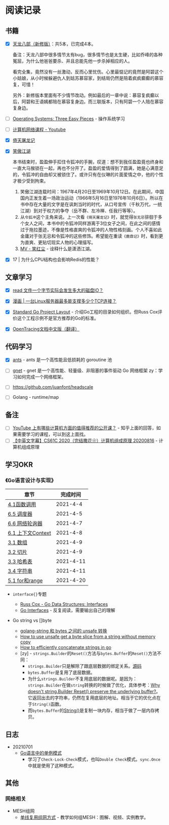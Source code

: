 # 阅读记录

## 书籍

- [x] [天龙八部（新修版）](https://book.douban.com/subject/26322283/)：共5本，已完成4本。

  备注：天龙八部中很多情节太有bug，很多情节也是太生硬，比如乔峰的各种冤屈，为什么他爸爸要杀、并且总能先他一步杀掉相应的人。
  
  看完全集，竟然没有一丝激动，反而心里忧伤。心里最惦记的竟然是阿碧这个小姑娘，从小时候躲避仇人到姑苏慕容家，到结局仍然是陪着疯疯癫癫的慕容复，可惜！
  
  另外：新修版本里面有不少情节改动。例如最后的一章中说：慕容复疯癫以后，阿碧和王语嫣都陪在慕容复身边。而三联版本，只有阿碧一个人陪在慕容复身边。

- [ ] [Operating Systems: Three Easy Pieces](https://pages.cs.wisc.edu/~remzi/OSTEP/) - 操作系统学习

- [ ] [计算机网络课程 - Youtube](https://www.youtube.com/watch?v=XaGXPObx2Gs&list=PLowKtXNTBypH19whXTVoG3oKSuOcw_XeW)

- [x] [倚天屠龙记](https://book.douban.com/subject/1070851/)

- [x] [笑傲江湖](https://book.douban.com/subject/1002299/)

  本书结束时，盈盈伸手扣住令狐冲的手腕，叹道：想不到我任盈盈竟也终身和一直大马猴锁在一起，再也不分开了。盈盈的爱情得到了圆满，她是心满意足的，令狐冲的自由却又被锁住了。或许只有在仪琳的片面爱情之中，他的个性才极少受到拘束。

  1. 笑傲江湖连载时间：1967年4月20日至1969年10月12日。在此期间，中国国内正发生着一场政治运动（1966年5月16日至1976年10月6日）。所以在书中存在大量的文字是在讽刺当时的时代，从口号宣传（千秋万代，一统江湖）到对于权力的争夺（岳不群、左冷禅、任我行等等）。
  2. 从`令狐冲`这个主角来说。上一次看`《倚天屠龙记》`时，就觉得`张无忌`徘徊于多个女人之间，本书中的令狐冲同样游离于3位女子之间，在此之间的感情过于拖拉墨迹，不像是性格直爽的令狐冲的人物性格刻画。个人不喜如此金庸对于张无忌和令狐冲的这些修饰。希望能在重读`《鹿鼎记》`时，看到更为直爽、更贴切现实人物的心理描写。
  3. [MV - 笑红尘](https://www.bilibili.com/video/BV1xs411x7Nm?from=search&seid=8350225411898089717) - 诠释什么是潇洒江湖。

- [x] 17 | 为什么CPU结构也会影响Redis的性能？

## 文章学习

- [x] [read 文件一个字节实际会发生多大的磁盘IO？](https://mp.weixin.qq.com/s/vekemOfUHBjZSy3uXb49Rw)
- [x] [漫画 | 一台Linux服务器最多能支撑多少个TCP连接？](https://mp.weixin.qq.com/s/Lkyj42NtvqEj63DoCY5btQ)
- [x] [Standard Go Project Layout](https://github.com/golang-standards/project-layout/blob/master/README_zh.md) - 介绍Go工程的目录如何组织。但Russ Cox评价这个工程示例不是官方推荐的Go的标准。
- [x] [OpenTracing文档中文版（翻译）](https://wu-sheng.gitbooks.io/opentracing-io/content/)



## 代码学习

- [x] [ants](https://github.com/panjf2000/ants) - ants 是一个高性能且低损耗的 goroutine 池
- [ ] [gnet](https://github.com/panjf2000/gnet) - gnet 是一个高性能、轻量级、非阻塞的事件驱动 Go 网络框架
  zy：学习如何完成一个网络框架。
- [ ] https://github.com/juanfont/headscale
- [ ] Golang - runtime/map


## 备注

- [ ] [YouTube 上有哪些计算机方面的值得推荐的公开课？](https://www.zhihu.com/question/49071324) - 知乎上面的回答，如果需要学习的课程，可以到这上面找。
- [ ] [【中英文字幕】CS61C 2020（完结撒花❀）计算机组成原理 20200816](https://www.bilibili.com/video/BV1fC4y147iZ) - 计算机组成原理

## 学习OKR

### 《Go语言设计与实现》

| 章节                                                         | 完成时间  |
| ------------------------------------------------------------ | --------- |
| [4.1函数调用](https://draveness.me/golang/docs/part2-foundation/ch04-basic/golang-function-call/) | 2021-4-4  |
| [6.5 调度器](https://draveness.me/golang/docs/part3-runtime/ch06-concurrency/golang-goroutine/) | 2021-4-5  |
| [6.6 网络轮询器](https://draveness.me/golang/docs/part3-runtime/ch06-concurrency/golang-netpoller/) | 2021-4-7  |
| [6.1 上下文Context](https://draveness.me/golang/docs/part3-runtime/ch06-concurrency/golang-context/) | 2021-4-8  |
| [3.1 数组](https://draveness.me/golang/docs/part2-foundation/ch03-datastructure/golang-array/) | 2021-4-9  |
| [3.2 切片](https://draveness.me/golang/docs/part2-foundation/ch03-datastructure/golang-array-and-slice/) | 2021-4-9  |
| [3.3 哈希表](https://draveness.me/golang/docs/part2-foundation/ch03-datastructure/golang-hashmap/) | 2021-4-11 |
| [3.4 字符串](https://draveness.me/golang/docs/part2-foundation/ch03-datastructure/golang-string/) | 2021-4-11 |
| [5.1 for和range](https://draveness.me/golang/docs/part2-foundation/ch05-keyword/golang-for-range/) | 2021-4-20 |

- `interface{}`专题
  - [Russ Cox - Go Data Structures: Interfaces](https://research.swtch.com/interfaces)
  - [Go Interfaces](https://www.airs.com/blog/archives/277) - 反复阅读，需要输出自己的理解

- Go string vs []byte

  - [golang-string 和 bytes 之间的 unsafe 转换](https://jaycechant.info/2019/golang-unsafe-cast-between-string-and-bytes/)
  - [How to use unsafe get a byte slice from a string without memory copy](https://stackoverflow.com/questions/59209493/how-to-use-unsafe-get-a-byte-slice-from-a-string-without-memory-copy)
  - [How to efficiently concatenate strings in go](https://stackoverflow.com/questions/1760757/how-to-efficiently-concatenate-strings-in-go)
  - [zy] - `strings.Builder`的`Reset()`方法与`bytes.Buffer`的`Reset()`方法不同：
    - `strings.Builder`只是解除了跟底层数据的绑定关系。[源码](https://golang.org/src/strings/builder.go#L60)
    - `bytes.Buffer`是复用了底层数据。
    - 为什么`strings.Builder`不复用底层的数据呢。是因为：`strings.Builder`在做`string`转换的时候做了优化，具体参考：[Why doesn't string.Builder Reset() preserve the underlying buffer?](https://stackoverflow.com/questions/61515086/why-doesn-t-string-builder-reset-preserve-the-underlying-buffer)。它返回出去的字符串，仍然在复用底层的地址。相当于它的优化点在于`String()`函数。
    - 而`bytes.Buffer`的[String()](https://golang.org/src/bytes/buffer.go?s=2382:2414#L50)是复制一块内存，相当于做了一层内存拷贝。



## 日志



- 20210701
  - [Go语言中的单例模式](https://www.liwenzhou.com/posts/Go/singleton_in_go/)
    - 学习了`Check-Lock-Check`模式，也叫`Double Check`模式。`sync.Once`中就是使用了这种模式。



## 其他

### 网络相关

- MESH组网
  - [单线复用组网方式](https://www.bilibili.com/video/av754204424) - 教学如何组MESH：图解、视频、实例教学。
